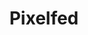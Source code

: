 ---
draft: false
title: Pixelfed
content:
  id: pixelfed
  name: Pixelfed
  logo: /images/applications/fediverse/pixelfed/logo.png
  website: https://pixelfed.org/
  iframe_website: /website-iframe/applications/fediverse/pixelfed
  dashboardImage: /images/applications/fediverse/pixelfed/screenshot-1.png
  short_description: Pixelfed is a fediverse decentralized social network for image sharing. Unlike other platforms with features similar to those of the social network Instagram.
  description: Pixelfed is a fediverse decentralized social network for image sharing. Unlike other platforms with features similar to those of the social network Instagram, it is decentralized, thus user data is not kept on a centralized server.
  features:
    - title: Decentralized
      description: It uses the ActivityPub protocol to empower peer-to-peer interactions
    - title: Albums
      description: Share multiple photos to create an album post
    - title: Comments
      description: Express yourself with threaded comments
    - title: Direct Messages
      description: Engage in private conversations with DMs, along with Filters, Likes & Stories
  screenshots:
    - /images/applications/fediverse/pixelfed/screenshot-1.png
    - /images/applications/fediverse/pixelfed/screenshot-2.png
---